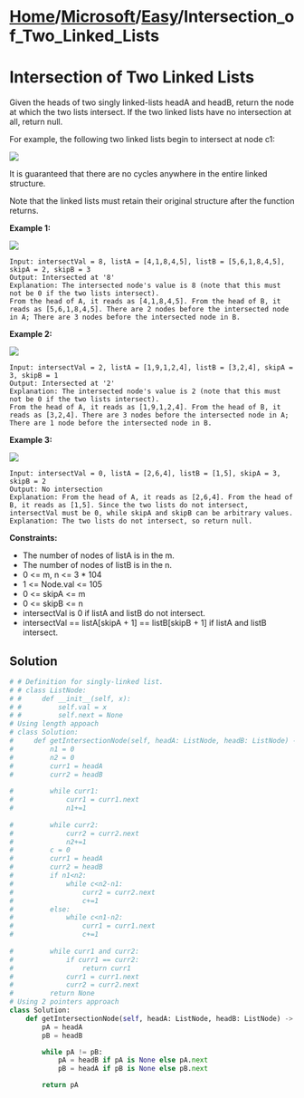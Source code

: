 # [Home](./../..)/[Microsoft](./..)/[Easy](./)/Intersection_of_Two_Linked_Lists
<h1>Intersection of Two Linked Lists</h1>

<p>
Given the heads of two singly linked-lists headA and headB, return the node at which the two lists intersect. If the two linked lists have no intersection at all, return null.

For example, the following two linked lists begin to intersect at node c1:

<img src="https://assets.leetcode.com/uploads/2021/03/05/160_statement.png">

It is guaranteed that there are no cycles anywhere in the entire linked structure.

Note that the linked lists must retain their original structure after the function returns.

</p>

<b>Example 1:</b>

<img src="https://assets.leetcode.com/uploads/2021/03/05/160_example_1_1.png">

    Input: intersectVal = 8, listA = [4,1,8,4,5], listB = [5,6,1,8,4,5], skipA = 2, skipB = 3
    Output: Intersected at '8'
    Explanation: The intersected node's value is 8 (note that this must not be 0 if the two lists intersect).
    From the head of A, it reads as [4,1,8,4,5]. From the head of B, it reads as [5,6,1,8,4,5]. There are 2 nodes before the intersected node in A; There are 3 nodes before the intersected node in B.
    
<b>Example 2:</b>

<img src="https://assets.leetcode.com/uploads/2021/03/05/160_example_2.png">

    Input: intersectVal = 2, listA = [1,9,1,2,4], listB = [3,2,4], skipA = 3, skipB = 1
    Output: Intersected at '2'
    Explanation: The intersected node's value is 2 (note that this must not be 0 if the two lists intersect).
    From the head of A, it reads as [1,9,1,2,4]. From the head of B, it reads as [3,2,4]. There are 3 nodes before the intersected node in A; There are 1 node before the intersected node in B.
    
<b>Example 3:</b>

<img src="https://assets.leetcode.com/uploads/2021/03/05/160_example_3.png">

    Input: intersectVal = 0, listA = [2,6,4], listB = [1,5], skipA = 3, skipB = 2
    Output: No intersection
    Explanation: From the head of A, it reads as [2,6,4]. From the head of B, it reads as [1,5]. Since the two lists do not intersect, intersectVal must be 0, while skipA and skipB can be arbitrary values.
    Explanation: The two lists do not intersect, so return null.
    
<b>Constraints:</b>

- The number of nodes of listA is in the m.
- The number of nodes of listB is in the n.
- 0 <= m, n <= 3 * 104
- 1 <= Node.val <= 105
- 0 <= skipA <= m
- 0 <= skipB <= n
- intersectVal is 0 if listA and listB do not intersect.
- intersectVal == listA[skipA + 1] == listB[skipB + 1] if listA and listB intersect.

<h2>Solution</h2>

```python
# # Definition for singly-linked list.
# # class ListNode:
# #     def __init__(self, x):
# #         self.val = x
# #         self.next = None
# Using length appoach
# class Solution:
#     def getIntersectionNode(self, headA: ListNode, headB: ListNode) -> ListNode:
#         n1 = 0
#         n2 = 0
#         curr1 = headA
#         curr2 = headB
        
#         while curr1:
#             curr1 = curr1.next
#             n1+=1
            
#         while curr2:
#             curr2 = curr2.next
#             n2+=1
#         c = 0
#         curr1 = headA
#         curr2 = headB
#         if n1<n2:
#             while c<n2-n1:
#                 curr2 = curr2.next
#                 c+=1
#         else:
#             while c<n1-n2:
#                 curr1 = curr1.next
#                 c+=1
        
#         while curr1 and curr2:
#             if curr1 == curr2:
#                 return curr1
#             curr1 = curr1.next
#             curr2 = curr2.next
#         return None
# Using 2 pointers approach
class Solution:
    def getIntersectionNode(self, headA: ListNode, headB: ListNode) -> ListNode:
        pA = headA
        pB = headB

        while pA != pB:
            pA = headB if pA is None else pA.next
            pB = headA if pB is None else pB.next

        return pA
```
